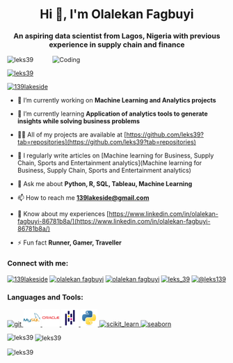 <h1 align="center">Hi 👋, I'm Olalekan Fagbuyi</h1>
<h3 align="center">An aspiring data scientist from Lagos, Nigeria with previous experience in supply chain and finance</h3>
<img align="right" alt="Coding" width="400" src=https://d2o2utebsixu4k.cloudfront.net/media/images/1646394984771-01.png>

<p align="left"> <img src="https://komarev.com/ghpvc/?username=leks39&label=Profile%20views&color=0e75b6&style=flat" alt="leks39" /> </p>

<p align="left"> <a href="https://github.com/ryo-ma/github-profile-trophy"><img src="https://github-profile-trophy.vercel.app/?username=leks39" alt="leks39" /></a> </p>

<p align="left"> <a href="https://twitter.com/139lakeside" target="blank"><img src="https://img.shields.io/twitter/follow/139lakeside?logo=twitter&style=for-the-badge" alt="139lakeside" /></a> </p>

- 🔭 I’m currently working on **Machine Learning and Analytics projects**

- 🌱 I’m currently learning **Application of analytics tools to generate insights while solving business problems**

- 👨‍💻 All of my projects are available at [https://github.com/leks39?tab=repositories](https://github.com/leks39?tab=repositories)

- 📝 I regularly write articles on [Machine learning for Business, Supply Chain, Sports and Entertainment analytics](Machine learning for Business, Supply Chain, Sports and Entertainment analytics)

- 💬 Ask me about **Python, R, SQL, Tableau, Machine Learning**

- 📫 How to reach me **139lakeside@gmail.com**

- 📄 Know about my experiences [https://www.linkedin.com/in/olalekan-fagbuyi-86781b8a/](https://www.linkedin.com/in/olalekan-fagbuyi-86781b8a/)

- ⚡ Fun fact **Runner, Gamer, Traveller**

<h3 align="left">Connect with me:</h3>
<p align="left">
<a href="https://twitter.com/139lakeside" target="blank"><img align="center" src="https://raw.githubusercontent.com/rahuldkjain/github-profile-readme-generator/master/src/images/icons/Social/twitter.svg" alt="139lakeside" height="30" width="40" /></a>
<a href="https://linkedin.com/in/olalekan fagbuyi" target="blank"><img align="center" src="https://raw.githubusercontent.com/rahuldkjain/github-profile-readme-generator/master/src/images/icons/Social/linked-in-alt.svg" alt="olalekan fagbuyi" height="30" width="40" /></a>
<a href="https://kaggle.com/olalekan fagbuyi" target="blank"><img align="center" src="https://raw.githubusercontent.com/rahuldkjain/github-profile-readme-generator/master/src/images/icons/Social/kaggle.svg" alt="olalekan fagbuyi" height="30" width="40" /></a>
<a href="https://instagram.com/leks_39" target="blank"><img align="center" src="https://raw.githubusercontent.com/rahuldkjain/github-profile-readme-generator/master/src/images/icons/Social/instagram.svg" alt="leks_39" height="30" width="40" /></a>
<a href="https://medium.com/@leks139" target="blank"><img align="center" src="https://raw.githubusercontent.com/rahuldkjain/github-profile-readme-generator/master/src/images/icons/Social/medium.svg" alt="@leks139" height="30" width="40" /></a>
</p>

<h3 align="left">Languages and Tools:</h3>
<p align="left"> <a href="https://git-scm.com/" target="_blank" rel="noreferrer"> <img src="https://www.vectorlogo.zone/logos/git-scm/git-scm-icon.svg" alt="git" width="40" height="40"/> </a> <a href="https://www.mysql.com/" target="_blank" rel="noreferrer"> <img src="https://raw.githubusercontent.com/devicons/devicon/master/icons/mysql/mysql-original-wordmark.svg" alt="mysql" width="40" height="40"/> </a> <a href="https://www.oracle.com/" target="_blank" rel="noreferrer"> <img src="https://raw.githubusercontent.com/devicons/devicon/master/icons/oracle/oracle-original.svg" alt="oracle" width="40" height="40"/> </a> <a href="https://pandas.pydata.org/" target="_blank" rel="noreferrer"> <img src="https://raw.githubusercontent.com/devicons/devicon/2ae2a900d2f041da66e950e4d48052658d850630/icons/pandas/pandas-original.svg" alt="pandas" width="40" height="40"/> </a> <a href="https://www.python.org" target="_blank" rel="noreferrer"> <img src="https://raw.githubusercontent.com/devicons/devicon/master/icons/python/python-original.svg" alt="python" width="40" height="40"/> </a> <a href="https://scikit-learn.org/" target="_blank" rel="noreferrer"> <img src="https://upload.wikimedia.org/wikipedia/commons/0/05/Scikit_learn_logo_small.svg" alt="scikit_learn" width="40" height="40"/> </a> <a href="https://seaborn.pydata.org/" target="_blank" rel="noreferrer"> <img src="https://seaborn.pydata.org/_images/logo-mark-lightbg.svg" alt="seaborn" width="40" height="40"/> </a> </p>

<p><img align="left" src="https://github-readme-stats.vercel.app/api/top-langs?username=leks39&show_icons=true&locale=en&layout=compact" alt="leks39" /></p>

<p>&nbsp;<img align="center" src="https://github-readme-stats.vercel.app/api?username=leks39&show_icons=true&locale=en" alt="leks39" /></p>

<p><img align="center" src="https://github-readme-streak-stats.herokuapp.com/?user=leks39&" alt="leks39" /></p>
